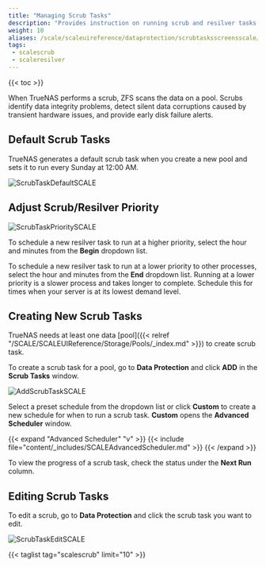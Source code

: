 ```yaml
---
title: "Managing Scrub Tasks"
description: "Provides instruction on running scrub and resilver tasks."
weight: 10
aliases: /scale/scaleuireference/dataprotection/scrubtasksscreensscale/
tags:
 - scalescrub
 - scaleresilver
---
```


{{< toc >}}

When TrueNAS performs a scrub, ZFS scans the data on a pool.
Scrubs identify data integrity problems, detect silent data corruptions caused by transient hardware issues, and provide early disk failure alerts.

## Default Scrub Tasks

TrueNAS generates a default scrub task when you create a new pool and sets it to run every Sunday at 12:00 AM.

![ScrubTaskDefaultSCALE](/images/SCALE/DataProtection/scrubtaskpriority.png "Default Scrub Task")

## Adjust Scrub/Resilver Priority

![ScrubTaskPrioritySCALE](/images/SCALE/DataProtection/resilverscrubedit.png "Default Scrub Task")

To schedule a new resilver task to run at a higher priority, select the hour and minutes from the **Begin** dropdown list.

To schedule a new resilver task to run at a lower priority to other processes, select the hour and minutes from the **End** dropdown list. Running at a lower priority is a slower process and takes longer to complete. Schedule this for times when your server is at its lowest demand level.

## Creating New Scrub Tasks

TrueNAS needs at least one data [pool]({{< relref "/SCALE/SCALEUIReference/Storage/Pools/_index.md" >}}) to create scrub task.

To create a scrub task for a pool, go to **Data Protection** and click **ADD** in the **Scrub Tasks** window.

![AddScrubTaskSCALE](/images/SCALE/DataProtection/AddScrubTaskSCALE.png "Add New Scrub Task")

Select a preset schedule from the dropdown list or click **Custom** to create a new schedule for when to run a scrub task. **Custom** opens the **Advanced Scheduler** window.

{{< expand "Advanced Scheduler" "v" >}}
{{< include file="content/_includes/SCALEAdvancedScheduler.md" >}}
{{< /expand >}}

To view the progress of a scrub task, check the status under the **Next Run** column.

## Editing Scrub Tasks

To edit a scrub, go to **Data Protection** and click the scrub task you want to edit.

![ScrubTaskEditSCALE](/images/SCALE/DataProtection/ScrubTaskEditSCALE.png "Edit Scrub Task")

{{< taglist tag="scalescrub" limit="10" >}}
